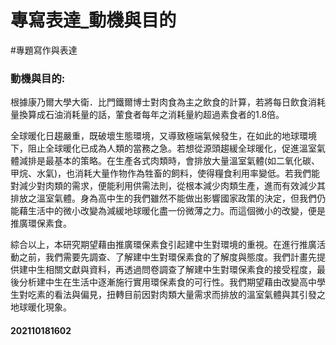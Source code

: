 # 專寫表達_動機與目的
#專題寫作與表達      

### 動機與目的: 
根據康乃爾大學大衛．比門鐵爾博士對肉食為主之飲食的計算，若將每日飲食消耗量換算成石油消耗量的話，葷食者每年之消耗量約超過素食者的1.8倍。

全球暖化日趨嚴重，既破壞生態環境，又導致極端氣候發生，在如此的地球環境下，阻止全球暖化已成為人類的當務之急。若想從源頭趨緩全球暖化，促進溫室氣體減排是最基本的策略。在生產各式肉類時，會排放大量溫室氣體(如二氧化碳、甲烷、水氣)，也消耗大量作物作為牲畜的飼料，使得糧食利用率變低。若我們能對減少對肉類的需求，便能利用供需法則，從根本減少肉類生產，進而有效減少其排放之溫室氣體。身為高中生的我們雖然不能做出影響國家政策的決定，但我們仍能藉生活中的微小改變為減緩地球暖化盡一份微薄之力。而這個微小的改變，便是推廣環保素食。

綜合以上，本研究期望藉由推廣環保素食引起建中生對環境的重視。在進行推廣活動之前，我們需要先調查、了解建中生對環保素食的了解度與態度。我們計畫先提供建中生相關文獻與資料，再透過問卷調查了解建中生對環保素食的接受程度，最後分析建中生在生活中逐漸施行實用環保素食的可行性。我們期望藉由改變高中學生對吃素的看法與偏見，扭轉目前因對肉類大量需求而排放的溫室氣體與其引發之地球暖化現象。

#### 202110181602